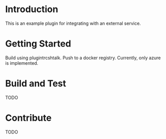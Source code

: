 # Introduction 
This is an example plugin for integrating with an external service.

# Getting Started
Build using plugintrcshtalk.  Push to a docker registry.  Currently, only azure is implemented.

# Build and Test
TODO

# Contribute
TODO
